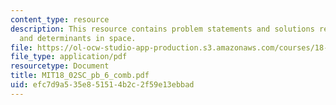 ```yaml
---
content_type: resource
description: This resource contains problem statements and solutions related to volumes
  and determinants in space.
file: https://ol-ocw-studio-app-production.s3.amazonaws.com/courses/18-02sc-multivariable-calculus-fall-2010/efc7d9a535e851514b2c2f59e13ebbad_MIT18_02SC_pb_6_comb.pdf
file_type: application/pdf
resourcetype: Document
title: MIT18_02SC_pb_6_comb.pdf
uid: efc7d9a5-35e8-5151-4b2c-2f59e13ebbad
---
```

